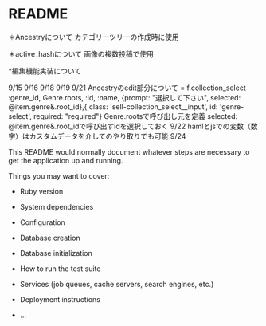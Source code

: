 # README

＊Ancestryについて
カテゴリーツリーの作成時に使用

＊active_hashについて
画像の複数投稿で使用

*編集機能実装について

9/15
9/16
9/18 9/19
9/21
Ancestryのedit部分について
= f.collection_select :genre_id, Genre.roots, :id, :name, {prompt: "選択して下さい", selected: @item.genre&.root_id},{ class: 'sell-collection_select__input', id: 'genre-select', required: "required"}
Genre.rootsで呼び出し元を定義
selected: @item.genre&.root_idで呼び出すidを選択しておく
9/22
hamlとjsでの変数（数字）はカスタムデータを介してのやり取りでも可能
9/24

This README would normally document whatever steps are necessary to get the
application up and running.

Things you may want to cover:

* Ruby version

* System dependencies

* Configuration

* Database creation

* Database initialization

* How to run the test suite

* Services (job queues, cache servers, search engines, etc.)

* Deployment instructions

* ...

